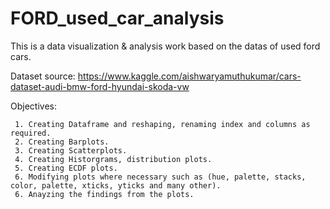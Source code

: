# FORD_used_car_analysis
This is a data visualization & analysis work based on the datas of used ford cars.

Dataset source:  https://www.kaggle.com/aishwaryamuthukumar/cars-dataset-audi-bmw-ford-hyundai-skoda-vw

Objectives:
     
     1. Creating Dataframe and reshaping, renaming index and columns as required.
     2. Creating Barplots.
     3. Creating Scatterplots.
     4. Creating Historgrams, distribution plots.
     5. Creating ECDF plots.
     6. Modifying plots where necessary such as (hue, palette, stacks, color, palette, xticks, yticks and many other).
     6. Anayzing the findings from the plots.
